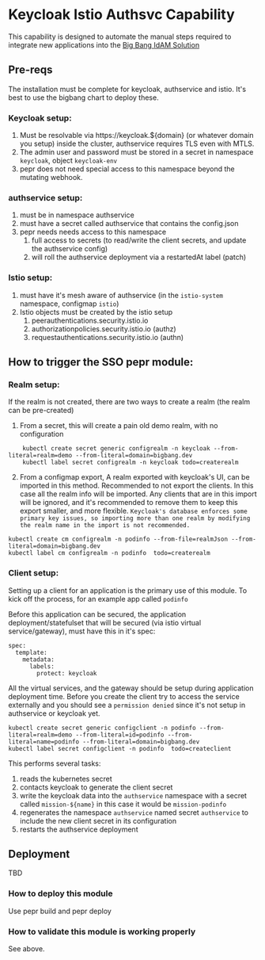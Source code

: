 # Keycloak Istio Authsvc Capability

This capability is designed to automate the manual steps required to integrate new applications into the [Big Bang IdAM Solution](https://docs-bigbang.dso.mil/latest/docs/understanding-bigbang/package-architecture/authservice/)

## Pre-reqs

The installation must be complete for keycloak, authservice and istio. It's best to use the bigbang chart to deploy these.

### Keycloak setup:

1. Must be resolvable via https://keycloak.${domain} (or whatever domain you setup) inside the cluster, authservice requires TLS even with MTLS.
2. The admin user and password must be stored in a secret in namespace `keycloak`, object `keycloak-env`
3. pepr does not need special access to this namespace beyond the mutating webhook.

### authservice setup:

1. must be in namespace authservice
2. must have a secret called authservice that contains the config.json
3. pepr needs needs access to this namespace
   1. full access to secrets (to read/write the client secrets, and update the authservice config)
   2. will roll the authservice deployment via a restartedAt label (patch)

### Istio setup:

1. must have it's mesh aware of authservice (in the `istio-system` namespace, configmap `istio`)
2. Istio objects must be created by the istio setup
   1. peerauthentications.security.istio.io
   2. authorizationpolicies.security.istio.io (authz)
   3. requestauthentications.security.istio.io (authn)

## How to trigger the SSO pepr module:

### Realm setup:

If the realm is not created, there are two ways to create a realm (the realm can be pre-created)

1. From a secret, this will create a pain old demo realm, with no configuration

```
    kubectl create secret generic configrealm -n keycloak --from-literal=realm=demo --from-literal=domain=bigbang.dev
    kubectl label secret configrealm -n keycloak todo=createrealm
```

2. From a configmap export, A realm exported with keycloak's UI, can be imported in this method. Recommended to not export the clients. In this case all the realm info will be imported. Any clients that are in this import will be ignored, and it's recommended to remove them to keep this export smaller, and more flexible. `Keycloak's database enforces some primary key issues, so importing more than one realm by modifying the realm name in the import is not recommended.`

```
kubectl create cm configrealm -n podinfo --from-file=realmJson --from-literal=domain=bigbang.dev
kubectl label cm configrealm -n podinfo  todo=createrealm
```

### Client setup:

Setting up a client for an application is the primary use of this module. To kick off the process, for an example app called `podinfo`

Before this application can be secured, the application deployment/statefulset that will be secured (via istio virtual service/gateway), must have this in it's spec:

```
spec:
  template:
    metadata:
      labels:
        protect: keycloak
```

All the virtual services, and the gateway should be setup during application deployment time. Before you create the client try to access the service externally and you should see a `permission denied` since it's not setup in authservice or keycloak yet.

```
kubectl create secret generic configclient -n podinfo --from-literal=realm=demo --from-literal=id=podinfo --from-literal=name=podinfo --from-literal=domain=bigbang.dev
kubectl label secret configclient -n podinfo  todo=createclient
```

This performs several tasks:

1. reads the kubernetes secret
2. contacts keycloak to generate the client secret
3. write the keycloak data into the `authservice` namespace with a secret called `mission-${name}` in this case it would be `mission-podinfo`
4. regenerates the namespace `authservice` named secret `authservice` to include the new client secret in its configuration
5. restarts the authservice deployment

## Deployment

TBD

### How to deploy this module

Use pepr build and pepr deploy

### How to validate this module is working properly

See above.
